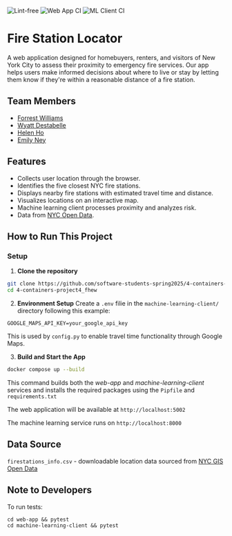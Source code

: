 ![Lint-free](https://github.com/nyu-software-engineering/containerized-app-exercise/actions/workflows/lint.yml/badge.svg)
![Web App CI](https://github.com/software-students-spring2025/4-containers-project4_fhew/actions/workflows/web-app.yml/badge.svg?branch=main)
![ML Client CI](https://github.com/software-students-spring2025/4-containers-project4_fhew/actions/workflows/ml-client.yml/badge.svg?branch=main)

# Fire Station Locator 

A web application designed for homebuyers, renters, and visitors of New York City to assess their proximity to emergency fire services. Our app helps users make informed decisions about where to live or stay by letting them know if they're within a reasonable distance of a fire station. 


## Team Members
- [Forrest Williams](https://github.com/Zeklin)
- [Wyatt Destabelle](https://github.com/Wyatt-Destabelle)
- [Helen Ho](https://github.com/hhelenho)
- [Emily Ney](https://github.com/EmilyNey)


## Features
- Collects user location through the browser.
- Identifies the five closest NYC fire stations.
- Displays nearby fire stations with estimated travel time and distance.
- Visualizes locations on an interactive map.
- Machine learning client processes proximity and analyzes risk.
- Data from [NYC Open Data](https://data.gis.ny.gov/datasets/sharegisny::firestations/about).


## How to Run This Project


### Setup
1. **Clone the repository**
```bash
git clone https://github.com/software-students-spring2025/4-containers-project4_fhew.git
cd 4-containers-project4_fhew
```

2. **Environment Setup** 
Create a `.env` filie in the `machine-learning-client/` directory following this example: 
```
GOOGLE_MAPS_API_KEY=your_google_api_key
```

This is used by `config.py` to enable travel time functionality through Google Maps. 

3. **Build and Start the App**
```bash
docker compose up --build
```
This command builds both the *web-app* and *machine-learning-client* services and installs the required packages using the `Pipfile` and `requirements.txt`

The web application will be available at `http://localhost:5002`

The machine learning service runs on `http://localhost:8000`


## Data Source
`firestations_info.csv` - downloadable location data sourced from [NYC GIS Open Data](https://data.gis.ny.gov/datasets/sharegisny::firestations/about)


## Note to Developers
To run tests:
```
cd web-app && pytest
cd machine-learning-client && pytest
```